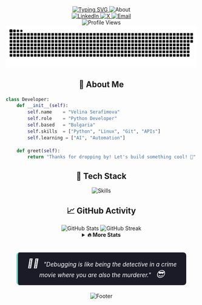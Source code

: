 <div align="center">
<!-- Add animated typing effects, emoji, and better typography -->
<a href="https://git.io/typing" align="center">
  <img src="https://readme-typing-svg.demolab.com?font=Fira+Code&weight=600&size=35&duration=4000&pause=500&color=7AA2F7&center=true&width=600&lines=Hi+there!+👋;I'm+Velina+Serafimova;Welcome+to+my+Profile+🚀" alt="Typing SVG" />
</a>
<!-- Custom coded banner with gradient and icons -->
<img src="https://readme-typing-svg.demolab.com?font=Fira+Code&size=24&duration=1000&pause=500&color=73DACA&center=true&vCenter=true&multiline=true&width=600&height=125&lines=Python+Developer+%F0%9F%90%8D;Linux+Enthusiast+%F0%9F%90%A7;Tech+Explorer+%E2%AD%90" alt="About" />
<div>
  <a href="https://www.linkedin.com/in/velina-serafimova-217095116" target="_blank">
    <img src="https://img.shields.io/badge/LinkedIn-0077B5?style=for-the-badge&logo=linkedin&logoColor=white" alt="LinkedIn"/>
  </a>
  <a href="https://x.com/vivitoa3" target="_blank">
    <img src="https://img.shields.io/badge/X-000000?style=for-the-badge&logo=x&logoColor=white" alt="X"/>
  </a>
  <a href="mailto:vivi.serafimova@gmail.com">
    <img src="https://img.shields.io/badge/Gmail-D14836?style=for-the-badge&logo=gmail&logoColor=white" alt="Email"/>
  </a>
  <br>
  <img src="https://komarev.com/ghpvc/?username=vivitoa&style=for-the-badge&color=7aa2f7&base=73891" alt="Profile Views" />
</div>
<!-- Snake animation -->
<img src="https://github.com/vivitoa/vivitoa/blob/main/github-contribution-grid-snake-dark.svg" alt="Snake animation" />

</div>

<div align="center">
  
## 💫 About Me
</div>

```python
class Developer:
    def __init__(self):
        self.name    = "Velina Serafimova"
        self.role    = "Python Developer"
        self.based   = "Bulgaria"
        self.skills  = ["Python", "Linux", "Git", "APIs"]
        self.learning = ["AI", "Automation"]
    
    def greet(self):
        return "Thanks for dropping by! Let's build something cool! 👋"
```

<div align="center">

## 🚀 Tech Stack
<img src="https://skillicons.dev/icons?i=python,linux,git,postman,html,css" alt="Skills" />

## 📈 GitHub Activity
<img src="https://github-readme-stats.vercel.app/api?username=vivitoa&theme=tokyonight&hide_border=true&include_all_commits=true" alt="GitHub Stats" />
<!-- Stats card -->
<img src="https://github-readme-streak-stats.herokuapp.com/?user=vivitoa&theme=tokyonight&hide_border=true&background=1a1b27&stroke=7aa2f7&ring=73daca&fire=ff9e64&currStreakNum=7aa2f7&sideNums=7aa2f7&currStreakLabel=7aa2f7&sideLabels=7aa2f7&dates=a9b1d6" alt="GitHub Streak"/>
<details>
<summary><b>🔥 More Stats</b></summary>
<br>
<img src="https://github-readme-stats.vercel.app/api/top-langs/?username=vivitoa&theme=tokyonight&hide_border=true&include_all_commits=true&count_private=true&layout=compact&bg_color=1a1b27&title_color=7aa2f7&text_color=ffffff" alt="Top Languages"/>
<br><br>
<img src="https://github-contributor-stats.vercel.app/api?username=vivitoa&limit=5&theme=tokyonight&hide_border=true&combine_all_yearly_contributions=true&bg_color=1a1b27" alt="Top Contributed Repos"/>
</details>

<br>
<div align="center"> <blockquote style="background-color:#1a1b27; border-left: 4px solid #73daca; padding: 15px 20px; margin: 20px auto; border-radius: 8px; max-width: 80%; color: #ffffff; font-style: italic; font-size: 1.1em;"> <span style="font-size:1.5em; margin-right: 8px;">🕵️‍♀️</span> "Debugging is like being the detective in a crime movie where you are also the murderer." <span style="font-size:1.5em; margin-left: 8px;">😎</span> </blockquote> </div>

![Footer](https://capsule-render.vercel.app/api?type=waving&color=1a1b27&height=100&section=footer)

</div>
